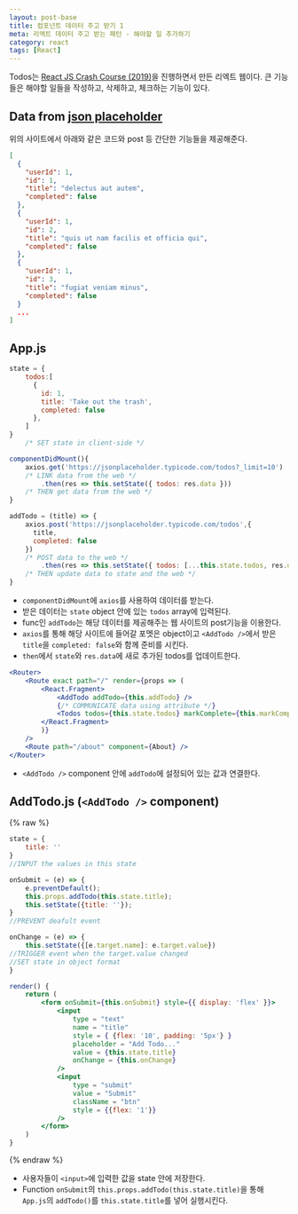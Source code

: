 ```yaml
---
layout: post-base
title: 컴포넌트 데이터 주고 받기 1
meta: 리엑트 데이터 주고 받는 패턴 - 해야할 일 추가하기
category: react
tags: [React]
---
```

Todos는 [React JS Crash Course (2019)](https://www.youtube.com/watch?v=sBws8MSXN7A)을 진행하면서 만든 리엑트 웹이다. 큰 기능들은 해야할 일들을 작성하고, 삭제하고, 체크하는 기능이 있다.

## Data from [json placeholder](https://jsonplaceholder.typicode.com/todos)

위의 사이트에서 아래와 같은 코드와 post 등 간단한 기능들을 제공해준다.

```json
[
  {
    "userId": 1,
    "id": 1,
    "title": "delectus aut autem",
    "completed": false
  },
  {
    "userId": 1,
    "id": 2,
    "title": "quis ut nam facilis et officia qui",
    "completed": false
  },
  {
    "userId": 1,
    "id": 3,
    "title": "fugiat veniam minus",
    "completed": false
  }
  ...
]
```

## App.js

```jsx
state = {
    todos:[
      {
        id: 1,
        title: 'Take out the trash',
        completed: false
      },
    ]
}
    /* SET state in client-side */

componentDidMount(){
    axios.get('https://jsonplaceholder.typicode.com/todos?_limit=10')
    /* LINK data from the web */
        .then(res => this.setState({ todos: res.data })) 
    /* THEN get data from the web */
}

addTodo = (title) => {
    axios.post('https://jsonplaceholder.typicode.com/todos',{
      title,
      completed: false
    })
    /* POST data to the web */
        .then(res => this.setState({ todos: [...this.state.todos, res.data] }))
    /* THEN update data to state and the web */
}
```

- `componentDidMount`에 `axios`를 사용하여 데이터를 받는다.
- 받은 데이터는 `state` object 안에 있는 `todos` array에 입력된다.
- func인 `addTodo`는 해당 데이터를 제공해주는 웹 사이트의 post기능을 이용한다.
- `axios`를 통해 해당 사이트에 들어갈 포멧은 object이고 `<AddTodo />`에서 받은 `title`을 `completed: false`와 함께 준비를 시킨다.
- `then`에서 `state`와 `res.data`에 새로 추가된 todos를 업데이트한다.

```jsx
<Router>
    <Route exact path="/" render={props => (
        <React.Fragment>
            <AddTodo addTodo={this.addTodo} />
            {/* COMMUNICATE data using attribute */}
            <Todos todos={this.state.todos} markComplete={this.markComplete} delTodo={this.delTodo}/>
        </React.Fragment>
        )} 
    />
    <Route path="/about" component={About} />
</Router>
```

- `<AddTodo />` component 안에 `addTodo`에 설정되어 있는 값과 연결한다.

## AddTodo.js (`<AddTodo />` component)

{% raw %}

```jsx
state = {
    title: ''
}
//INPUT the values in this state

onSubmit = (e) => {
    e.preventDefault();
    this.props.addTodo(this.state.title);
    this.setState({title: ''});
}
//PREVENT deafult event

onChange = (e) => {
    this.setState({[e.target.name]: e.target.value})
//TRIGGER event when the target.value changed
//SET state in object format
}

render() {
    return (
        <form onSubmit={this.onSubmit} style={{ display: 'flex' }}>
            <input 
                type = "text"
                name = "title"
                style = { {flex: '10', padding: '5px'} }
                placeholder = "Add Todo..." 
                value = {this.state.title}
                onChange = {this.onChange}
            />
            <input 
                type = "submit"
                value = "Submit" 
                className = "btn"
                style = {{flex: '1'}}
            />
        </form>
    )
}
```

{% endraw %}

- 사용자들이 `<input>`에 입력한 값을 state 안에 저장한다.
- Function `onSubmit`의 `this.props.addTodo(this.state.title)`을 통해 `App.js`의 `addTodo()`를 `this.state.title`를 넣어 실행시킨다.
